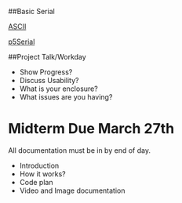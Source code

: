 ##Basic Serial

[ASCII](https://www.arduino.cc/en/Reference/ASCIIchart)

[p5Serial](https://github.com/vanevery/p5.serialport)

##Project Talk/Workday

* Show Progress?
* Discuss Usability?
* What is your enclosure?
* What issues are you having?



# Midterm Due March 27th

All documentation must be in by end of day.

* Introduction
* How it works?
* Code plan
* Video and Image documentation

